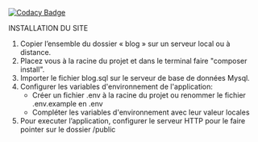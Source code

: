[![Codacy Badge](https://api.codacy.com/project/badge/Grade/92b35983276e4d19a2b2870223201985)](https://www.codacy.com/manual/alexdev06/blog?utm_source=github.com&utm_medium=referral&utm_content=alexdev06/blog&utm_campaign=Badge_Grade)

INSTALLATION DU SITE

1. Copier l’ensemble du dossier « blog » sur un serveur local ou à distance.
2. Placez vous à la racine du projet et dans le terminal faire "composer install".
3. Importer le fichier blog.sql sur le serveur de base de données Mysql.
4. Configurer les variables d'environnement de l'application:
   - Créer un fichier .env à la racine du projet ou renommer le fichier .env.example en .env
   - Compléter les variables d'environnement avec leur valeur locales
5. Pour executer l’application, configurer le serveur HTTP pour le faire pointer sur le dossier /public
